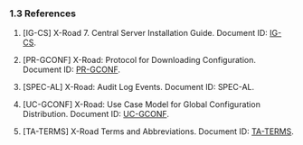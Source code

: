 ### 1.3 References

1.  \[IG-CS\] X-Road 7. Central Server
    Installation Guide. Document ID: [IG-CS](../Manuals/ig-cs_x-road_6_central_server_installation_guide.md).

2.  \[PR-GCONF\] X-Road: Protocol for
    Downloading Configuration. Document ID: [PR-GCONF](../Protocols/pr-gconf_x-road_protocol_for_downloading_configuration.md).

3.  \[SPEC-AL\] X-Road: Audit Log Events.
    Document ID: SPEC-AL.

4.  \[UC-GCONF\] X-Road: Use Case Model for
    Global Configuration Distribution. Document ID: [UC-GCONF](uc-gconf_x-road_use_case_model_for_global_configuration_distribution_1.4_Y-883-8.md).
    
5.  \[TA-TERMS\] X-Road Terms and Abbreviations. Document ID: [TA-TERMS](../terms_x-road_docs.md).